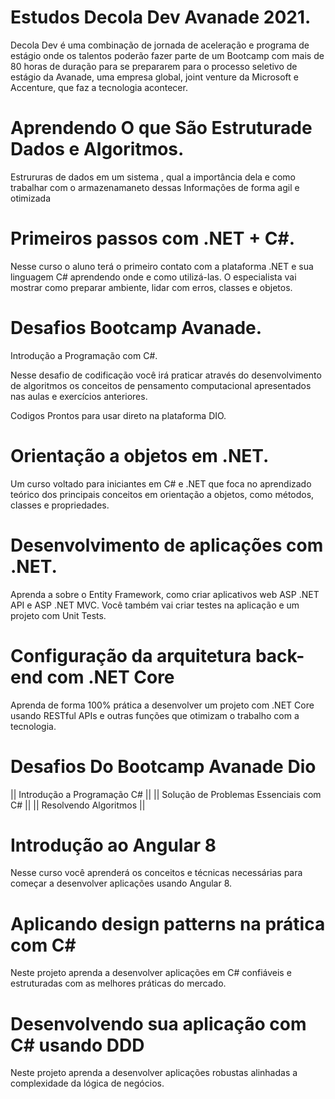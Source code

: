 # Estudos Decola Dev Avanade 2021.

Decola Dev é uma combinação de jornada de aceleração e programa de estágio onde os talentos poderão fazer parte de um Bootcamp com mais de 80 horas de duração para se prepararem para o processo seletivo de estágio da Avanade, uma empresa global, joint venture da Microsoft e Accenture, que faz a tecnologia acontecer.

# Aprendendo O que São Estruturade Dados e Algoritmos.

Estrururas de dados em um sistema , qual a importância dela e como trabalhar com o armazenamaneto dessas Informações de forma agil e otimizada

# Primeiros passos com .NET + C#.

Nesse curso o aluno terá o primeiro contato com a plataforma .NET e sua linguagem C# aprendendo onde e como utilizá-las. O especialista vai mostrar como preparar ambiente, lidar com erros, classes e objetos.

# Desafios Bootcamp Avanade.

Introdução a Programação com C#.

Nesse desafio de codificação você irá praticar através do desenvolvimento de algoritmos os conceitos de pensamento computacional apresentados nas aulas e exercícios anteriores.

Codigos Prontos para usar direto na plataforma DIO.

# Orientação a objetos em .NET.

Um curso voltado para iniciantes em C# e .NET que foca no aprendizado teórico dos principais conceitos em orientação a objetos, como métodos, classes e propriedades.

# Desenvolvimento de aplicações com .NET.

Aprenda a sobre o Entity Framework, como criar aplicativos web ASP .NET API e ASP .NET MVC. Você também vai criar testes na aplicação e um projeto com Unit Tests.

# Configuração da arquitetura back-end com .NET Core

Aprenda de forma 100% prática a desenvolver um projeto com .NET Core usando RESTful APIs e outras funções que otimizam o trabalho com a tecnologia.

# Desafios Do Bootcamp Avanade Dio

 || Introdução a Programação C# ||
 || Solução de Problemas Essenciais com C# ||
 || Resolvendo Algoritmos ||

# Introdução ao Angular 8

Nesse curso você aprenderá os conceitos e técnicas necessárias para começar a desenvolver aplicações usando Angular 8.

# Aplicando design patterns na prática com C#

Neste projeto aprenda a desenvolver aplicações em C# confiáveis e estruturadas com as melhores práticas do mercado.

# Desenvolvendo sua aplicação com C# usando DDD

Neste projeto aprenda a desenvolver aplicações robustas alinhadas a complexidade da lógica de negócios.

